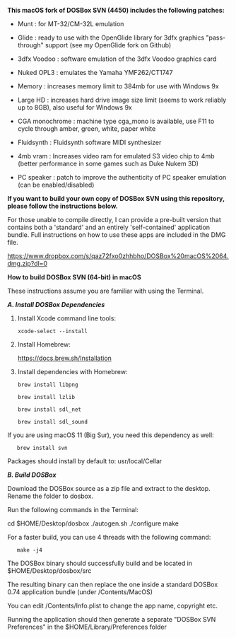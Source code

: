**This macOS fork of DOSBox SVN (4450) includes the following patches:**

- Munt : for MT-32/CM-32L emulation

- Glide : ready to use with the OpenGlide library for 3dfx graphics "pass-through" support (see my OpenGlide fork on Github)

- 3dfx Voodoo : software emulation of the 3dfx Voodoo graphics card

- Nuked OPL3 : emulates the Yamaha YMF262/CT1747

- Memory : increases memory limit to 384mb for use with Windows 9x

- Large HD : increases hard drive image size limit (seems to work reliably up to 8GB), also useful for Windows 9x

- CGA monochrome : machine type cga_mono is available, use F11 to cycle through amber, green, white, paper white

- Fluidsynth : Fluidsynth software MIDI synthesizer

- 4mb vram : Increases video ram for emulated S3 video chip to 4mb (better performance in some games such as Duke Nukem 3D) 

- PC speaker : patch to improve the authenticity of PC speaker emulation (can be enabled/disabled)


**If you want to build your own copy of DOSBox SVN using this repository, please follow the instructions below.**

For those unable to compile directly, I can provide a pre-built version that contains both a 'standard' and an entirely 'self-contained' application bundle. Full instructions on how to use these apps are included in the DMG file.

https://www.dropbox.com/s/qaz72fxo0zhhbho/DOSBox%20macOS%2064.dmg.zip?dl=0


**How to build DOSBox SVN (64-bit) in macOS**

These instructions assume you are familiar with using the Terminal.

_**A. Install DOSBox Dependencies**_

1. Install Xcode command line tools:

       xcode-select --install

2. Install Homebrew:

   https://docs.brew.sh/Installation

3. Install dependencies with Homebrew:

       brew install libpng

       brew install lzlib

       brew install sdl_net

       brew install sdl_sound

If you are using macOS 11 (Big Sur), you need this dependency as well:    

       brew install svn

Packages should install by default to: usr/local/Cellar

_**B. Build DOSBox**_

Download the DOSBox source as a zip file and extract to the desktop. Rename the folder to dosbox.

Run the following commands in the Terminal:

   cd $HOME/Desktop/dosbox
   ./autogen.sh
   ./configure
   make

For a faster build, you can use 4 threads with the following command:

       make -j4

The DOSBox binary should successfully build and be located in $HOME/Desktop/dosbox/src

The resulting binary can then replace the one inside a standard DOSBox 0.74 application bundle (under /Contents/MacOS)

You can edit /Contents/Info.plist to change the app name, copyright etc.

Running the application should then generate a separate "DOSBox SVN Preferences" in the $HOME/Library/Preferences folder
